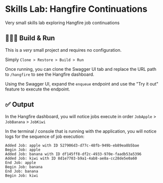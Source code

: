 # Skills Lab: Hangfire Continuations
Very small skills lab exploring Hangfire job continuations

## 🚧👷‍♂️ Build & Run

This is a _very_ small project and requires no configuration.

Simply `Clone > Restore > Build > Run`

Once running, you can clone the Swagger UI tab and replace the URL path to `/hangfire` to see the Hangfire dashboard.

Using the Swagger UI, expand the `enqueue` endpoint and use the "Try it out" feature to execute the endpoint.

## ✅ Output

In the Hangfire dashboard, you will notice jobs execute in order `JobApple` > `JobBanana` > `JobKiwi`

In the terminal / console that is running with the application, you will notice logs for the sequence of job execution:
```
Added Job: apple with ID 527906d3-d77c-48fb-949b-eb89ea8b5bae
Begin Job: apple
Added Job: banana with ID df145ff8-df2c-4933-970e-faadb53a5396
Added Job: kiwi with ID 8d1e7703-b9a1-4ab8-ae8a-cc28de5e0a60
End Job: apple
Begin Job: banana
End Job: banana
Begin Job: kiwi
```